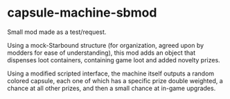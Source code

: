 # capsule-machine-sbmod
Small mod made as a test/request.

Using a mock-Starbound structure (for organization, agreed upon by modders for ease of understanding),
this mod adds an object that dispenses loot containers, containing game loot and added novelty prizes.

Using a modified scripted interface, the machine itself outputs a random colored capsule, each one of which
has a specific prize double weighted, a chance at all other prizes, and then a small chance at in-game upgrades.
